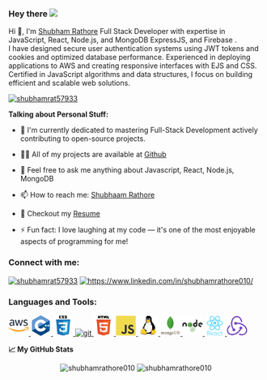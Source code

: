 

### Hey there <img src="https://media.giphy.com/media/hvRJCLFzcasrR4ia7z/giphy.gif" width="25px">

  Hi 👋, I'm [Shubham Rathore](https://www.linkedin.com/in/shubhamrathore010/)
Full Stack Developer with expertise in JavaScript, React, Node.js, and MongoDB ExpressJS, and Firebase . 
<br />
I have designed secure user authentication systems using JWT tokens and cookies and optimized database performance. Experienced in deploying
applications to AWS and creating responsive interfaces with EJS and CSS. Certified in JavaScript algorithms and data structures, I focus on building efficient and scalable web solutions.</h3>

<p align="left"> <a href="https://twitter.com/shubhamrat57933" target="blank"><img src="https://img.shields.io/twitter/follow/shubhamrat57933?logo=twitter&style=for-the-badge" alt="shubhamrat57933" /></a> </p>

**Talking about Personal Stuff:**

- 🌱 I'm currently dedicated to mastering Full-Stack Development actively contributing to open-source projects.

- 👨‍💻 All of my projects are available at <a href="https://github.com/shubhamrathore010/">Github</a>

- 💬 Feel free to ask me anything about Javascript, React, Node.js, MongoDB

- 📫 How to reach me: [Shubhaam Rathore](https://www.linkedin.com/in/shubhamrathore010/)

- 📄 Checkout my [Resume](https://drive.google.com/file/d/1CqfWnSUf1ccKWWmatwkTo-2te0E0b3aP/view?usp=sharing)

- ⚡ Fun fact: I love laughing at my code — it's one of the most enjoyable aspects of programming for me!

<h3 align="left">Connect with me:</h3>
<p align="left">
<a href="https://twitter.com/shubhamrat57933" target="blank"><img align="center" src="https://raw.githubusercontent.com/rahuldkjain/github-profile-readme-generator/master/src/images/icons/Social/twitter.svg" alt="shubhamrat57933" height="30" width="40" /></a>
<a href="https://linkedin.com/in/https://www.linkedin.com/in/shubhamrathore010/" target="blank"><img align="center" src="https://raw.githubusercontent.com/rahuldkjain/github-profile-readme-generator/master/src/images/icons/Social/linked-in-alt.svg" alt="https://www.linkedin.com/in/shubhamrathore010/" height="30" width="40" /></a>
</p>

<h3 align="left">Languages and Tools:</h3>
<p align="left"> <a href="https://aws.amazon.com" target="_blank" rel="noreferrer"> <img src="https://raw.githubusercontent.com/devicons/devicon/master/icons/amazonwebservices/amazonwebservices-original-wordmark.svg" alt="aws" width="40" height="40"/> </a> <a href="https://www.w3schools.com/cpp/" target="_blank" rel="noreferrer"> <img src="https://raw.githubusercontent.com/devicons/devicon/master/icons/cplusplus/cplusplus-original.svg" alt="cplusplus" width="40" height="40"/> </a> <a href="https://www.w3schools.com/css/" target="_blank" rel="noreferrer"> <img src="https://raw.githubusercontent.com/devicons/devicon/master/icons/css3/css3-original-wordmark.svg" alt="css3" width="40" height="40"/> </a> <a href="https://git-scm.com/" target="_blank" rel="noreferrer"> <img src="https://www.vectorlogo.zone/logos/git-scm/git-scm-icon.svg" alt="git" width="40" height="40"/> </a> <a href="https://www.w3.org/html/" target="_blank" rel="noreferrer"> <img src="https://raw.githubusercontent.com/devicons/devicon/master/icons/html5/html5-original-wordmark.svg" alt="html5" width="40" height="40"/> </a> <a href="https://developer.mozilla.org/en-US/docs/Web/JavaScript" target="_blank" rel="noreferrer"> <img src="https://raw.githubusercontent.com/devicons/devicon/master/icons/javascript/javascript-original.svg" alt="javascript" width="40" height="40"/> </a> <a href="https://www.linux.org/" target="_blank" rel="noreferrer"> <img src="https://raw.githubusercontent.com/devicons/devicon/master/icons/linux/linux-original.svg" alt="linux" width="40" height="40"/> </a> <a href="https://www.mongodb.com/" target="_blank" rel="noreferrer"> <img src="https://raw.githubusercontent.com/devicons/devicon/master/icons/mongodb/mongodb-original-wordmark.svg" alt="mongodb" width="40" height="40"/> </a> <a href="https://nodejs.org" target="_blank" rel="noreferrer"> <img src="https://raw.githubusercontent.com/devicons/devicon/master/icons/nodejs/nodejs-original-wordmark.svg" alt="nodejs" width="40" height="40"/> </a> <a href="https://reactjs.org/" target="_blank" rel="noreferrer"> <img src="https://raw.githubusercontent.com/devicons/devicon/master/icons/react/react-original-wordmark.svg" alt="react" width="40" height="40"/> </a> <a href="https://redux.js.org" target="_blank" rel="noreferrer"> <img src="https://raw.githubusercontent.com/devicons/devicon/master/icons/redux/redux-original.svg" alt="redux" width="40" height="40"/> </a> </p>

**📈 My GitHub Stats**

<div align="center">
<p>
 <!-- <img height="180px" src="https://github-readme-stats-sigma-five.vercel.app/api?username=shubhamrathore010&show_icons=true&theme=gotham" alt="shubhamrathore010" /> -->
<img height="180px" src="https://github-readme-stats-sigma-five.vercel.app/api/top-langs/?username=shubhamrathore010&layout=compact&show_icons=true&theme=gotham&hide=jupyter%20notebook" alt="shubhamrathore010" />
<img height="180px" src="https://github-readme-streak-stats.herokuapp.com/?user=shubhamrathore010&theme=gotham&hide_border=false&date_format=M%20j%5B%2C%20Y%5D" alt="shubhamrathore010" /></p>
</div>
